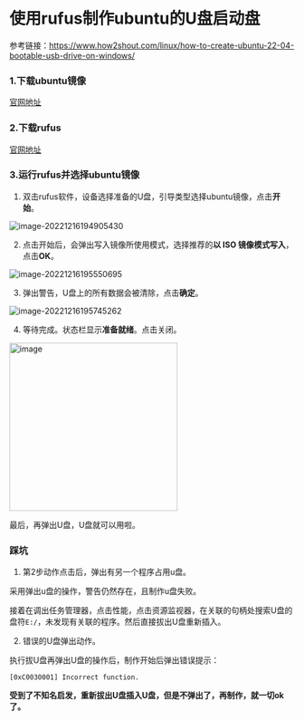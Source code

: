 # 使用rufus制作ubuntu的U盘启动盘

参考链接：https://www.how2shout.com/linux/how-to-create-ubuntu-22-04-bootable-usb-drive-on-windows/

### 1.下载ubuntu镜像

[官网地址](https://ubuntu.com/download/desktop)

### 2.下载rufus

[官网地址](http://rufus.ie/en/#google_vignette)

### 3.运行rufus并选择ubuntu镜像

1. 双击rufus软件，设备选择准备的U盘，引导类型选择ubuntu镜像，点击**开始**。

![image-20221216194905430](https://cdn.jsdelivr.net/gh/sfdsv/pic/img/202212161949473.png)

2. 点击开始后，会弹出写入镜像所使用模式，选择推荐的**以 ISO 镜像模式写入**，点击**OK**。

![image-20221216195550695](https://cdn.jsdelivr.net/gh/sfdsv/pic/img/202212161955727.png)

3. 弹出警告，U盘上的所有数据会被清除，点击**确定**。

![image-20221216195745262](https://cdn.jsdelivr.net/gh/sfdsv/pic/img/202212161957342.png)

4. 等待完成。状态栏显示**准备就绪**。点击关闭。

<img width="297" alt="image" src="https://user-images.githubusercontent.com/73980771/208101326-a6d1b403-2970-48e7-9754-2c69a4e2e6af.png">

最后，再弹出U盘，U盘就可以用啦。

### 踩坑

1. 第2步动作点击后，弹出有另一个程序占用u盘。

采用弹出u盘的操作，警告仍然存在，且制作u盘失败。

接着在调出任务管理器，点击性能，点击资源监视器，在关联的句柄处搜索U盘的盘符`E:/`，未发现有关联的程序。然后直接拔出U盘重新插入。

2. 错误的U盘弹出动作。

执行拔U盘再弹出U盘的操作后，制作开始后弹出错误提示：

```
[0xC0030001] Incorrect function.
```

**受到了不知名启发，重新拔出U盘插入U盘，但是不弹出了，再制作，就一切ok了。**

